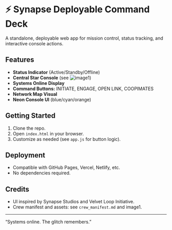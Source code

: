 # ⚡ Synapse Deployable Command Deck

A standalone, deployable web app for mission control, status tracking, and interactive console actions.

## Features

- **Status Indicator** (Active/Standby/Offline)
- **Central Star Console** (see ![image1](image1))
- **Systems Online Display**
- **Command Buttons:** INITIATE, ENGAGE, OPEN LINK, COOPIMATES
- **Network Map Visual**
- **Neon Console UI** (blue/cyan/orange)

## Getting Started

1. Clone the repo.
2. Open `index.html` in your browser.
3. Customize as needed (see `app.js` for button logic).

## Deployment

- Compatible with GitHub Pages, Vercel, Netlify, etc.
- No dependencies required.

## Credits

- UI inspired by Synapse Studios and Velvet Loop Initiative.
- Crew manifest and assets: see `crew_manifest.md` and image1.

---

“Systems online. The glitch remembers.”